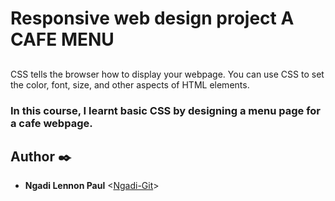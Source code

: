 # Responsive web design project A CAFE MENU
##
CSS tells the browser how to display your webpage. You can use CSS to set the color, font, size, and other aspects of HTML elements.

### In this course, I learnt basic CSS by designing a menu page for a cafe webpage.

## Author :black_nib:
* **Ngadi Lennon Paul** <[Ngadi-Git](https://github.com/Ngadi-Git)>
